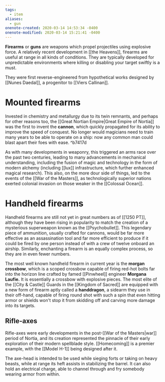```yaml
---
tags:
  - item
aliases:
  - gun
onenote-created: 2020-03-14 14:53:34 -0400
onenote-modified: 2020-03-14 15:21:41 -0400
---
```

**Firearms** or **guns** are weapons which propel projectiles using explosive force. A relatively recent development in [[the Heavens]], firearms are useful at range in all kinds of conditions. They are typically developed for unpredictable environments where killing or disabling your target swiftly is a must.

They were first reverse-engineered from hypothetical works designed by [[Nunes Daedal]], a progenitor to [[Viers Callinan]]. 

# Mounted firearms


Invested in chemistry and metallurgy due to its twin remnants, and perhaps for other reasons too, the [[Great Nortian Empire|Great Empire of Nortia]] was the first to invent the **cannon**, which quickly propagated for its ability to improve the speed of conquest. No longer would magicians need to train many years to be able to operate on a ship: now any common man could blast apart their foes with ease. ^b7417d

As with many developments in weaponry, this triggered an arms race over the past two centuries, leading to many advancements in mechanical understanding, including the fusion of magic and technology in the form of modern alchemy (including [[lux]] infrastructure, which further enhanced magical research). This also, on the more dour side of things, led to the events of the [[War of the Masters]], as technologically superior nations exerted colonial invasion on those weaker in the [[Colossal Ocean]].

# Handheld firearms
Handheld firearms are still not yet in great numbers as of [[1250 PT]], although they have been rising in popularity to match the creation of a mysterious superweapon known as the [[Psychobullet]]. This legendary piece of ammunition, usually crafted for cannons, would be far more effective as an assassination tool and far more efficient to produce if it could be fired by one person instead of with a crew of twelve onboard an airship. Similarly, enchanting a firearm is an equally complex process, so they are in even fewer numbers.

The most well known handheld firearm in current year is the **morgan crossbow**, which is a scoped crossbow capable of firing red-hot bolts far into the horizon line crafted by famed [[Pinwheel]] engineer **Morgana Laufie.** It is essentially a crossbow with explosive pieces. The most elite of the [[City & Castle]] Guards in the [[Kingdom of Sacred]] are equipped with a new form of firearm aptly called a **handdragon**, a sidearm they use in their off-hand, capable of firing round shot with such a spin that even hitting armor or shields won't stop it from skidding off and carving more damage into its targets.

## Rifle-axes
Rifle-axes were early developments in the post-[[War of the Masters|war]] period of Nortia, and its creation represented the pinnacle of their early exploration of their modern spellblade style. [[Homecoming]] is a premier example, with the [[Model H-1]] being designed after it.

The axe-head is intended to be used while sieging forts or taking on heavy beasts, while at range its heft assists in stabilizing the barrel. It can also hold an electrical charge, able to channel through and fry somebody wearing armor from within.
